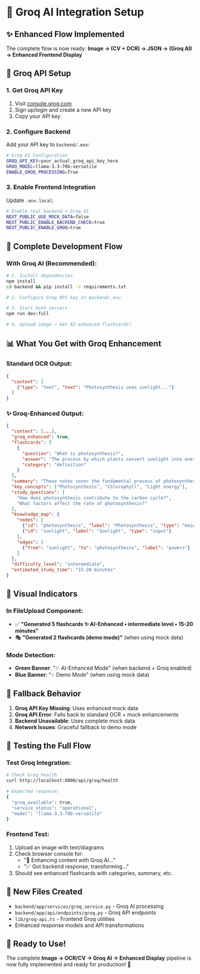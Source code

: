 # 🤖 Groq AI Integration Setup

## ✨ Enhanced Flow Implemented

The complete flow is now ready: **Image → (CV + OCR) → JSON → (Groq AI) → Enhanced Frontend Display**

## 🔧 Groq API Setup

### 1. Get Groq API Key
1. Visit [console.groq.com](https://console.groq.com)
2. Sign up/login and create a new API key
3. Copy your API key

### 2. Configure Backend
Add your API key to `backend/.env`:
```bash
# Groq AI Configuration
GROQ_API_KEY=your_actual_groq_api_key_here
GROQ_MODEL=llama-3.3-70b-versatile
ENABLE_GROQ_PROCESSING=True
```

### 3. Enable Frontend Integration
Update `.env.local`:
```bash
# Enable real backend + Groq AI
NEXT_PUBLIC_USE_MOCK_DATA=false
NEXT_PUBLIC_ENABLE_BACKEND_CHECK=true
NEXT_PUBLIC_ENABLE_GROQ=true
```

## 🚀 Complete Development Flow

### With Groq AI (Recommended):
```bash
# 1. Install dependencies
npm install
cd backend && pip install -r requirements.txt

# 2. Configure Groq API key in backend/.env

# 3. Start both servers
npm run dev:full

# 4. Upload image → Get AI-enhanced flashcards!
```

## 📊 What You Get with Groq Enhancement

### Standard OCR Output:
```json
{
  "content": [
    {"type": "text", "text": "Photosynthesis uses sunlight..."}
  ]
}
```

### ✨ Groq-Enhanced Output:
```json
{
  "content": [...],
  "groq_enhanced": true,
  "flashcards": [
    {
      "question": "What is photosynthesis?",
      "answer": "The process by which plants convert sunlight into energy",
      "category": "definition"
    }
  ],
  "summary": "These notes cover the fundamental process of photosynthesis...",
  "key_concepts": ["Photosynthesis", "Chlorophyll", "Light energy"],
  "study_questions": [
    "How does photosynthesis contribute to the carbon cycle?",
    "What factors affect the rate of photosynthesis?"
  ],
  "knowledge_map": {
    "nodes": [
      {"id": "photosynthesis", "label": "Photosynthesis", "type": "main"},
      {"id": "sunlight", "label": "Sunlight", "type": "input"}
    ],
    "edges": [
      {"from": "sunlight", "to": "photosynthesis", "label": "powers"}
    ]
  },
  "difficulty_level": "intermediate",
  "estimated_study_time": "15-20 minutes"
}
```

## 🎯 Visual Indicators

### In FileUpload Component:
- ✅ **"Generated 5 flashcards ✨ AI-Enhanced • intermediate level • 15-20 minutes"**
- 🎭 **"Generated 2 flashcards (demo mode)"** (when using mock data)

### Mode Detection:
- **Green Banner**: "✨ AI-Enhanced Mode" (when backend + Groq enabled)
- **Blue Banner**: "💡 Demo Mode" (when using mock data)

## 🔄 Fallback Behavior

1. **Groq API Key Missing**: Uses enhanced mock data
2. **Groq API Error**: Falls back to standard OCR + mock enhancements
3. **Backend Unavailable**: Uses complete mock data
4. **Network Issues**: Graceful fallback to demo mode

## 🧪 Testing the Full Flow

### Test Groq Integration:
```bash
# Check Groq health
curl http://localhost:8000/api/groq/health

# Expected response:
{
  "groq_available": true,
  "service_status": "operational",
  "model": "llama-3.3-70b-versatile"
}
```

### Frontend Test:
1. Upload an image with text/diagrams
2. Check browser console for:
   - "🤖 Enhancing content with Groq AI..."
   - "✅ Got backend response, transforming..."
3. Should see enhanced flashcards with categories, summary, etc.

## 📁 New Files Created

- `backend/app/services/groq_service.py` - Groq AI processing
- `backend/app/api/endpoints/groq.py` - Groq API endpoints
- `lib/groq-api.ts` - Frontend Groq utilities
- Enhanced response models and API transformations

## 🎉 Ready to Use!

The complete **Image → OCR/CV → Groq AI → Enhanced Display** pipeline is now fully implemented and ready for production! 🚀
